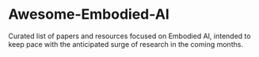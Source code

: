 # Awesome-Embodied-AI
Curated list of papers and resources focused on Embodied AI, intended to keep pace with the anticipated surge of research in the coming months.
